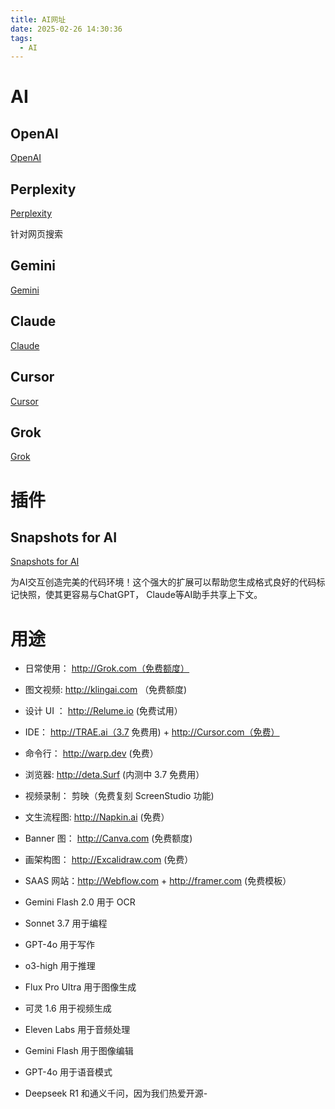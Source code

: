 ```yaml
---
title: AI网址
date: 2025-02-26 14:30:36
tags:
  - AI
---
```


# AI

## OpenAI

[OpenAI](https://openai.com/)

## Perplexity

[Perplexity](https://www.perplexity.ai/)

针对网页搜索

## Gemini

[Gemini](https://gemini.google.com/)

## Claude

[Claude](https://claude.ai/)

## Cursor

[Cursor](https://www.cursor.com/)

## Grok

[Grok](https://grok.com/)

# 插件

## Snapshots for AI

[Snapshots for AI](https://marketplace.visualstudio.com/items?itemName=GBTI.snapshots-for-ai)

为AI交互创造完美的代码环境！这个强大的扩展可以帮助您生成格式良好的代码标记快照，使其更容易与ChatGPT， Claude等AI助手共享上下文。

# 用途

- 日常使用： http://Grok.com（免费额度）
- 图文视频: http://klingai.com （免费额度)
- 设计 UI ： http://Relume.io (免费试用）
- IDE： http://TRAE.ai（3.7 免费用) + http://Cursor.com（免费）
- 命令行： http://warp.dev (免费）
- 浏览器: http://deta.Surf (内测中 3.7 免费用）
- 视频录制： 剪映（免费复刻 ScreenStudio 功能)
- 文生流程图: http://Napkin.ai (免费）
- Banner 图： http://Canva.com (免费额度)
- 画架构图： http://Excalidraw.com (免费）
- SAAS 网站：http://Webflow.com + http://framer.com (免费模板）

- Gemini Flash 2.0 用于 OCR
- Sonnet 3.7 用于编程
- GPT-4o 用于写作
- o3-high 用于推理
- Flux Pro Ultra 用于图像生成
- 可灵 1.6 用于视频生成
- Eleven Labs 用于音频处理
- Gemini Flash 用于图像编辑
- GPT-4o 用于语音模式
- Deepseek R1 和通义千问，因为我们热爱开源-
